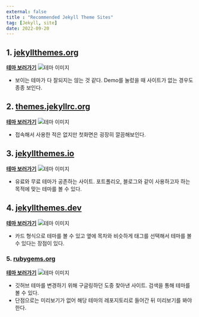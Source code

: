 ```yaml
---
external: false
title : "Recommended Jekyll Theme Sites"
tag: [Jekyll, site]
date: 2022-09-20
---
```


## 1. [jekyllthemes.org](http://jekyllthemes.org/)

[**테마 보러가기**](http://jekyllthemes.org/)
![테마 이미지](/images/jeyklltheme_1.png)

- 보이는 테마가 다 잘되지는 않는 것 같다. Demo를 눌렀을 때 사이트가 없는 경우도 종종 보인다.

## 2. [themes.jekyllrc.org](http://themes.jekyllrc.org/)

[**테마 보러가기**](http://themes.jekyllrc.org/)
![테마 이미지](/images/jeyklltheme_2.png)

- 접속해서 사용한 적은 없지만 첫화면은 굉장히 깔끔해보인다.

## 3. [jekyllthemes.io](https://jekyllthemes.io/free)

[**테마 보러가기**](https://jekyllthemes.io/free)
![테마 이미지](/images/jeyklltheme_3.png)

- 유료와 무료 테마가 공존하는 사이트. 포트폴리오, 블로그와 같이 사용하고자 하는 목적에 맞는 테마를 볼 수 있다.

## 4. [jekyllthemes.dev](https://jekyllthemes.dev/)

[**테마 보러가기**](https://jekyllthemes.dev/)
![테마 이미지](/images/jeyklltheme_4.png)

- 카드 형식으로 테마를 볼 수 있고 옆에 목차와 비슷하게 태그를 선택해서 테마를 볼 수 있다는 장점이 있다.

### 5. [rubygems.org](https://rubygems.org/)

[**테마 보러가기**](https://rubygems.org/)
![테마 이미지](/images/jeyklltheme_5.png)

- 깃허브 테마를 변경하기 위해 구글링하던 도중 찾아낸 사이트. 검색을 통해 테마를 볼 수 있다.
- 단점으로는 미리보기가 없어 해당 테마의 레포지토리로 들어간 뒤 미리보기를 봐야 한다.
